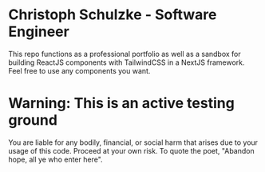 # Christoph Schulzke - Software Engineer
This repo functions as a professional portfolio as well as a sandbox for building ReactJS components with TailwindCSS in a NextJS framework. Feel free to use any components you want.

# Warning: This is an active testing ground
You are liable for any bodily, financial, or social harm that arises due to your usage of this code. Proceed at your own risk. To quote the poet, "Abandon hope, all ye who enter here".

